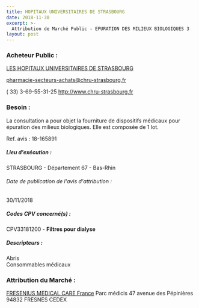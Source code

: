 ```yaml
---
title: HOPITAUX UNIVERSITAIRES DE STRASBOURG
date: 2018-11-30
excerpt: >-
  Attribution de Marché Public - EPURATION DES MILIEUX BIOLOGIQUES 3
layout: post
---
```


### Acheteur Public : 
<a href="/acheteur-138/siren-266700574"> LES HOPITAUX UNIVERSITAIRES DE STRASBOURG</a><br/>



pharmacie-secteurs-achats@chru-strasbourg.fr

( 33) 3-69-55-31-25
http://www.chru-strasbourg.fr
### Besoin :

La consultation a pour objet la fourniture de dispositifs médicaux pour épuration des milieux biologiques. Elle est composée de 1 lot.

Ref. avis : 18-165891


##### Lieu d'exécution :

STRASBOURG - Département 67 - Bas-Rhin

###### Date de publication de l'avis d'attribution : 
30/11/2018

##### Codes CPV concerné(s) :
CPV33181200 - **Filtres pour dialyse** <br/>

##### Descripteurs :
Abris <br/>
Consommables médicaux <br/>

### Attribution du Marché :
<a href="/entreprise-573/siren-652025289"> FRESENIUS MEDICAL CARE France</a>    Parc médicis 47 avenue des Pépinières 94832 FRESNES CEDEX <br/>
